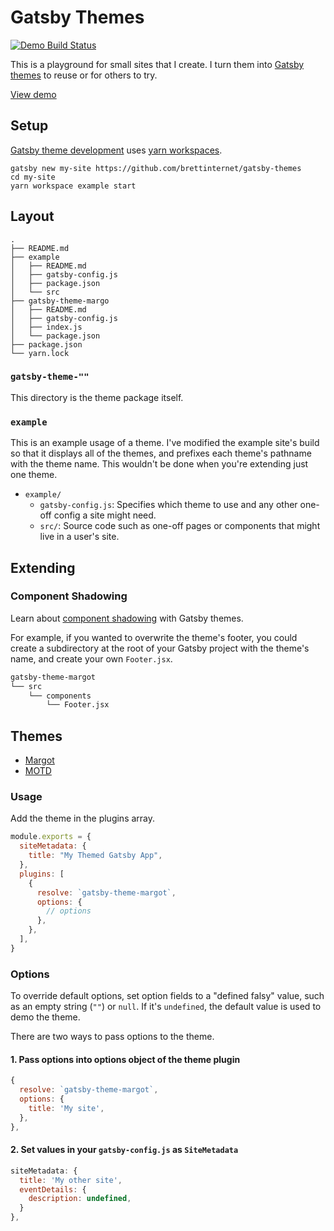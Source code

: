 # Gatsby Themes

[![Demo Build Status](https://travis-ci.org/brettinternet/gatsby-themes.svg?branch=master)](https://travis-ci.org/brettinternet/gatsby-themes)

This is a playground for small sites that I create. I turn them into [Gatsby themes](https://www.gatsbyjs.org/tutorial/building-a-theme/) to reuse or for others to try.

[View demo](https://brettinternet.github.io/gatsby-themes)

## Setup

[Gatsby theme development](https://www.gatsbyjs.org/blog/2019-05-22-setting-up-yarn-workspaces-for-theme-development/) uses [yarn workspaces](https://yarnpkg.com/lang/en/docs/workspaces/).

```shell
gatsby new my-site https://github.com/brettinternet/gatsby-themes
cd my-site
yarn workspace example start
```

## Layout

```shell
.
├── README.md
├── example
│   ├── README.md
│   ├── gatsby-config.js
│   ├── package.json
│   └── src
├── gatsby-theme-margo
│   ├── README.md
│   ├── gatsby-config.js
│   ├── index.js
│   └── package.json
├── package.json
└── yarn.lock

```

### `gatsby-theme-""`

This directory is the theme package itself.

### `example`

This is an example usage of a theme. I've modified the example site's build so that it displays all of the themes, and prefixes each theme's pathname with the theme name. This wouldn't be done when you're extending just one theme.

- `example/`
  - `gatsby-config.js`: Specifies which theme to use and any other one-off config a site might need.
  - `src/`: Source code such as one-off pages or components that might live in a user's site.

## Extending

### Component Shadowing

Learn about [component shadowing](https://www.gatsbyjs.org/blog/2019-04-29-component-shadowing/) with Gatsby themes.

For example, if you wanted to overwrite the theme's footer, you could create a subdirectory at the root of your Gatsby project with the theme's name, and create your own `Footer.jsx`.

```sh
gatsby-theme-margot
└── src
    └── components
        └── Footer.jsx
```

## Themes

- [Margot](./gatsby-theme-margot/README.md)
- [MOTD](./gatsby-theme-motd/README.md)

### Usage

Add the theme in the plugins array.

```js
module.exports = {
  siteMetadata: {
    title: "My Themed Gatsby App",
  },
  plugins: [
    {
      resolve: `gatsby-theme-margot`,
      options: {
        // options
      },
    },
  ],
}
```

### Options

To override default options, set option fields to a "defined falsy" value, such as an empty string (`""`) or `null`. If it's `undefined`, the default value is used to demo the theme.

There are two ways to pass options to the theme.

#### 1. Pass options into options object of the theme plugin

```js
{
  resolve: `gatsby-theme-margot`,
  options: {
    title: 'My site',
  },
},
```

#### 2. Set values in your `gatsby-config.js` as `SiteMetadata`

```js
siteMetadata: {
  title: 'My other site',
  eventDetails: {
    description: undefined,
  }
},
```
